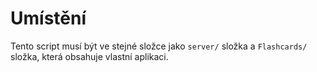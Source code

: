 # Umístění

Tento script musí být ve stejné složce jako `server/` složka a `Flashcards/` složka, která obsahuje vlastní aplikaci.

